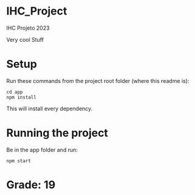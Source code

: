# IHC_Project
IHC Projeto 2023

Very cool Stuff

# Setup
Run these commands from the project root folder (where this readme is):

```
cd app
npm install
```

This will install every dependency.

# Running the project

Be in the app folder and run:
```
npm start
```


# Grade: 19

